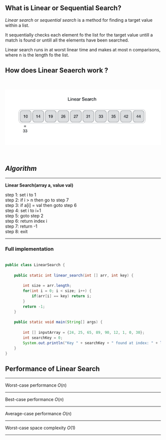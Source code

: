 ## What is Linear or Sequential Search? 

*Linear search* or *sequential search* is a method for finding a target value within a list. 

It sequentially checks each element fo the list for the target value untill a match is found or untill all the elements have been searched.

Linear search runs in at worst linear time and makes at most n comparisons, where n is the length fo the list.

## How does Linear Seaerch work ? 
<br>

![Linear](./linear_search.png)

<br>

## *Algorithm*
<hr>

<b> Linear Search(array a, value val) </b>

step 1: set i to 1 <br>
step 2: if i > n then go to step 7 <br>
step 3: if a[i] = val then goto step 6 <br>
step 4: set i to i+1 <br>
step 5: goto step 2 <br>
step 6: return index i <br>
step 7: return -1 <br>
step 8: exit <br>
<hr>

### Full implementation

```java

public class LinearSearch {
    
    public static int linear_search(int [] arr, int key) {

        int size = arr.length;
        for(int i = 0; i < size; i++) {
            if(arr[i] == key) return i;
        }
        return -1;
    }
    
    public static void main(String[] args) {
        
        int [] inputArray = {24, 25, 65, 89, 90, 12, 1, 0, 30};
        int searchKey = 0;
        System.out.println("Key " + searchKey + " found at index: " + linear_search(inputArray, searchKey));
    }
}


```

## Performance of Linear Search
<hr>

Worst-case performance  $O(n)$ <hr>
Best-case performance $O(n)$ <hr>
Average-case performance $O(n)$ <hr>
Worst-case space complexity $O(1)$ <hr>

